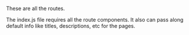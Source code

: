 These are all the routes.

The index.js file requires all the route components. It also can pass along default info like titles, descriptions, etc for the pages.
